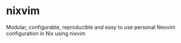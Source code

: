 # nixvim

Modular, configurable, reproducible and easy to use personal Neovim
configuration in Nix using nixvim
